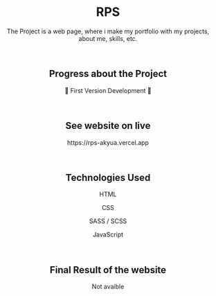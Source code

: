 <h1 align="center"> RPS </h1>

<p align="center"> The Project is a web page, where i make my portfolio with my projects, about me, skills, etc. </p>

<br>

<h2 align="center"> Progress about the Project </h2>
<p align="center"> 🚧 First Version Development 🚧 </p>

<br>

<h2 align="center"> See website on live </h2>
<p align="center"> https://rps-akyua.vercel.app </p>

<br>

<h2 align="center"> Technologies Used </h2>

<p align="center"> HTML </p>
<p align="center"> CSS </p>
<p align="center"> SASS / SCSS </p>
<p align="center"> JavaScript </p>

<br>

<h2 align="center"> Final Result of the website </h2>

<div align="center">

Not avaible

</div>
